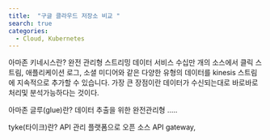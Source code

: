 ```yaml
---
title:  "구글 클라우드 저장소 비교 "
search: true
categories: 
  - Cloud, Kubernetes
---
```



아마존 키네시스란?
완전 관리형 스트리밍 데이터 서비스 수십만 개의 소스에서 클릭 스트림, 애플리케이션 로그, 소셜 미디어와 같은 
다양한 유형의 데이터를 kinesis 스트림에 지속적으로 추가할 수 있습니다.
가장 큰 장점이란 데이터가 수신되는대로 바로바로 처리및 분석가능하다는 것이다.

아마존 글루(glue)란? 데이터 추출을 위한 완전관리형 .....


tyke(타이크)란?
API 관리 플랫폼으로 오픈 소스 API gateway, 

